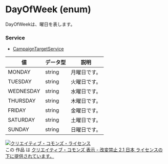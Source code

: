 # DayOfWeek (enum)
DayOfWeekは、曜日を表します。
### Service
+ [CampaignTargetService](../services/CampaignTargetService.md)

| 値 | データ型 | 説明 | 
|---|---|---|
| MONDAY| string| 月曜日です。 |
| TUESDAY| string| 火曜日です。 |
| WEDNESDAY| string| 水曜日です。 |
| THURSDAY| string| 木曜日です。 |
| FRIDAY| string| 金曜日です。 |
| SATURDAY| string| 土曜日です。 |
| SUNDAY| string| 日曜日です。 |
<a rel="license" href="http://creativecommons.org/licenses/by-nd/2.1/jp/"><img alt="クリエイティブ・コモンズ・ライセンス" style="border-width:0" src="https://i.creativecommons.org/l/by-nd/2.1/jp/88x31.png" /></a><br />この 作品 は <a rel="license" href="http://creativecommons.org/licenses/by-nd/2.1/jp/">クリエイティブ・コモンズ 表示 - 改変禁止 2.1 日本 ライセンスの下に提供されています。</a>
